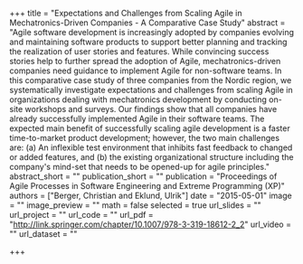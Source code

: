 +++
title = "Expectations and Challenges from Scaling Agile in Mechatronics-Driven Companies - A Comparative Case Study"
abstract = "Agile software development is increasingly adopted by companies evolving and maintaining software products to support better planning and tracking the realization of user stories and features. While convincing success stories help to further spread the adoption of Agile, mechatronics-driven companies need guidance to implement Agile for non-software teams. In this comparative case study of three companies from the Nordic region, we systematically investigate expectations and challenges from scaling Agile in organizations dealing with mechatronics development by conducting on-site workshops and surveys. Our findings show that all companies have already successfully implemented Agile in their software teams. The expected main benefit of successfully scaling agile development is a faster time-to-market product development; however, the two main challenges are: (a) An inflexible test environment that inhibits fast feedback to changed or added features, and (b) the existing organizational structure including the company's mind-set that needs to be opened-up for agile principles."
abstract_short = ""
publication_short = ""
publication = "Proceedings of Agile Processes in Software Engineering and Extreme Programming (XP)"
authors = ["Berger, Christian and Eklund, Ulrik"]
date = "2015-05-01"
image = ""
image_preview = ""
math = false
selected = true
url_slides = ""
url_project = ""
url_code = ""
url_pdf = "http://link.springer.com/chapter/10.1007/978-3-319-18612-2_2"
url_video = ""
url_dataset = ""

+++

